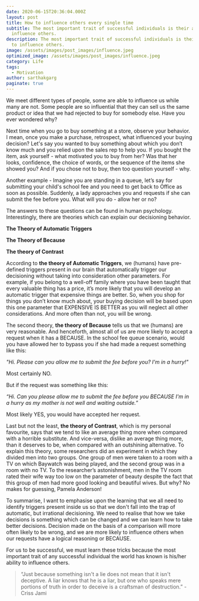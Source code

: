 ```yaml
---
date: 2020-06-15T20:36:04.000Z
layout: post
title: How to influence others every single time
subtitle: The most important trait of successful individuals is their ability to
  influence others.
description: The most important trait of successful individuals is their ability
  to influence others.
image: /assets/images/post_images/influence.jpeg
optimized_image: /assets/images/post_images/influence.jpeg
category: Life
tags:
  - Motivation
author: sarthakgarg
paginate: true
---
```

We meet different types of people, some are able to influence us while many are not. Some people are so influential that they can sell us the same product or idea that we had rejected to buy for somebody else. Have you ever wondered why?

Next time when you go to buy something at a store, observe your behavior. I mean, once you make a purchase, retrospect, what influenced your buying decision? Let's say you wanted to buy something about which you don’t know much and you relied upon the sales rep to help you. If you bought the item, ask yourself - what motivated you to buy from her? Was that her looks, confidence, the choice of words, or the sequence of the items she showed you? And if you chose not to buy, then too question yourself - why. 

Another example - Imagine you are standing in a queue, let’s say for submitting your child's school fee and you need to get back to Office as soon as possible. Suddenly, a lady approaches you and requests if she can submit the fee before you. What will you do - allow her or no?

The answers to these questions can be found in human psychology. Interestingly, there are theories which can explain our decisioning behavior. 

**The Theory of Automatic Triggers** 

**The Theory of Because** 

**The theory of Contrast** 

According to **the theory of Automatic Triggers**, we (humans) have pre-defined triggers present in our brain that automatically trigger our decisioning without taking into consideration other parameters. For example, if you belong to a well-off family where you have been taught that every valuable thing has a price, it’s more likely that you will develop an automatic trigger that expensive things are better. So, when you shop for things you don’t know much about, your buying decision will be based upon this one parameter that EXPENSIVE IS BETTER as you will neglect all other considerations. And more often than not, you will be wrong.

The second theory, **the theory of Because** tells us that we (humans) are very reasonable. And henceforth, almost all of us are more likely to accept a request when it has a BECAUSE. In the school fee queue scenario, would you have allowed her to bypass you if she had made a request something like this:  

*"Hi. Please can you allow me to submit the fee before you? I'm in a hurry!"* 

Most certainly NO. 

But if the request was something like this:

*“Hi. Can you please allow me to submit the fee before you BECAUSE I'm in a hurry as my mother is not well and waiting outside.”* 

Most likely YES, you would have accepted her request.

Last but not the least, **the theory of Contrast**, which is my personal favourite, says that we tend to like an average thing more when compared with a horrible substitute. And vice-versa, dislike an average thing more, than it deserves to be, when compared with an outshining alternative. To explain this theory, some researchers did an experiment in which they divided men into two groups. One group of men were taken to a room with a TV on which Baywatch was being played, and the second group was in a room with no TV. To the researcher’s astonishment, men in the TV room rated their wife way too low on the parameter of beauty despite the fact that this group of men had more good looking and beautiful wives. But why? No makes for guessing, Pamela Anderson!

To summarise, I want to emphasise upon the learning that we all need to identify triggers present inside us so that we don't fall into the trap of automatic, but irrational decisioning. We need to realise that how we take decisions is something which can be changed and we can learn how to take better decisions. Decision made on the basis of a comparison will more often likely to be wrong, and we are more likely to influence others when our requests have a logical reasoning or BECAUSE.

For us to be successful, we must learn these tricks because the most important trait of any successful individual the world has known is his/her ability to influence others.

> “Just because something isn't a lie does not mean that it isn't deceptive. A liar knows that he is a liar, but one who speaks mere portions of truth in order to deceive is a craftsman of destruction.” - Criss Jami
